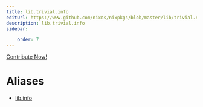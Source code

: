 ```yaml
---
title: lib.trivial.info
editUrl: https://www.github.com/nixos/nixpkgs/blob/master/lib/trivial.nix#L559C10
description: lib.trivial.info
sidebar:

    order: 7
---
```


<a href="https://www.github.com/nixos/nixpkgs/blob/master/lib/trivial.nix#L559C10">Contribute Now!</a>


# Aliases

- [lib.info](./reference/lib/lib-info)


